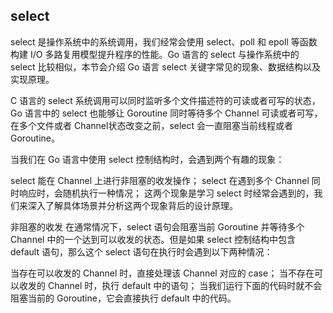 ## select

select 是操作系统中的系统调用，我们经常会使用 select、poll 和 epoll 等函数构建 I/O 多路复用模型提升程序的性能。Go 语言的 select 与操作系统中的 select 比较相似，本节会介绍 Go 语言 select 关键字常见的现象、数据结构以及实现原理。

C 语言的 select 系统调用可以同时监听多个文件描述符的可读或者可写的状态，Go 语言中的 select 也能够让 Goroutine 同时等待多个 Channel 可读或者可写，在多个文件或者 Channel状态改变之前，select 会一直阻塞当前线程或者 Goroutine。

当我们在 Go 语言中使用 select 控制结构时，会遇到两个有趣的现象：

select 能在 Channel 上进行非阻塞的收发操作；
select 在遇到多个 Channel 同时响应时，会随机执行一种情况；
这两个现象是学习 select 时经常会遇到的，我们来深入了解具体场景并分析这两个现象背后的设计原理。

非阻塞的收发
在通常情况下，select 语句会阻塞当前 Goroutine 并等待多个 Channel 中的一个达到可以收发的状态。但是如果 select 控制结构中包含 default 语句，那么这个 select 语句在执行时会遇到以下两种情况：

当存在可以收发的 Channel 时，直接处理该 Channel 对应的 case；
当不存在可以收发的 Channel 时，执行 default 中的语句；
当我们运行下面的代码时就不会阻塞当前的 Goroutine，它会直接执行 default 中的代码。